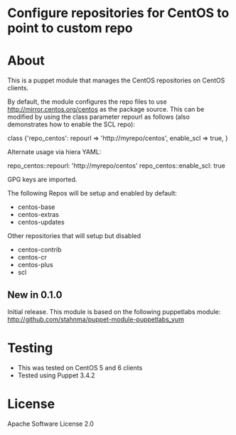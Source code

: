 # Configure repositories for CentOS to point to custom repo

# About
This is a puppet module that manages the CentOS repositories
on CentOS clients.

By default, the module configures the repo files to use
http://mirror.centos.org/centos as the package source. This
can be modified by using the class parameter repourl as follows
(also demonstrates how to enable the SCL repo):

class {'repo_centos':
  repourl       => 'http://myrepo/centos',
  enable_scl    => true,
}

Alternate usage via hiera YAML:

repo_centos::repourl: 'http://myrepo/centos'
repo_centos::enable_scl: true

GPG keys are imported.

The following Repos will be setup and enabled by default:

  * centos-base
  * centos-extras
  * centos-updates

Other repositories that will setup but disabled

  * centos-contrib
  * centos-cr
  * centos-plus
  * scl

## New in 0.1.0

Initial release. This module is based on the following puppetlabs module:
http://github.com/stahnma/puppet-module-puppetlabs_yum

# Testing

  * This was tested on CentOS 5 and 6 clients
  * Tested using Puppet 3.4.2

# License
Apache Software License 2.0
